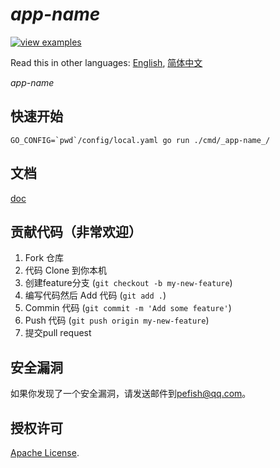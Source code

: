# _app-name_

[![view examples](https://img.shields.io/badge/learn%20by-examples-0C8EC5.svg?style=for-the-badge&logo=go)](https://_package-name_)

Read this in other languages: [English](README.md), [简体中文](README_zh-cn.md)

_app-name_

## 快速开始

```shell script
GO_CONFIG=`pwd`/config/local.yaml go run ./cmd/_app-name_/
```

## 文档

[doc](https://godoc.org/_package-name_)

## 贡献代码（非常欢迎）

1. Fork 仓库
2. 代码 Clone 到你本机
3. 创建feature分支 (`git checkout -b my-new-feature`)
4. 编写代码然后 Add 代码 (`git add .`)
5. Commin 代码 (`git commit -m 'Add some feature'`)
6. Push 代码 (`git push origin my-new-feature`)
7. 提交pull request

## 安全漏洞

如果你发现了一个安全漏洞，请发送邮件到[pefish@qq.com](mailto:pefish@qq.com)。

## 授权许可

[Apache License](LICENSE).
